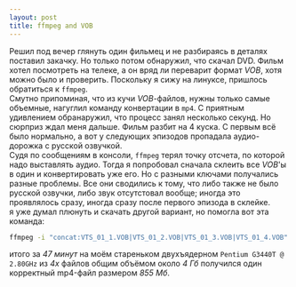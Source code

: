 ```yaml
---
layout: post
title: ffmpeg and VOB 
---
```


Решил под вечер глянуть один фильмец и не разбираясь в деталях поставил закачку. Но только потом обнаружил, что скачал
DVD. Фильм хотел посмотреть на телеке, а он вряд ли переварит формат _VOB_, хотя можно было и проверить. Поскольку я
сижу на линуксе, пришлось обратиться к `ffmpeg`.  
Смутно припоминая, что из кучи _VOB_-файлов, нужны только самые объемные, нагуглил команду конвертации в `mp4`. С
приятным удивлением обранаружил, что процесс занял несколько секунд. Но сюрприз ждал меня дальше. Фильм разбит на 4 
куска. С первым всё было нормально, а вот у следующих эпизодов пропадала аудио-дорожка с русской озвучкой.  
Судя по сообщениям в консоли, `ffmpeg` терял точку отсчета, по которой надо выставлять аудио. Тогда я попробовал 
сначала склеить все _VOB_'ы в один и конвертировать уже его. Но с разными ключами получались разные проблемы. Все они
сводились к тому, что либо также не было русской озвучки, либо звук отсутстовал вообще; иногда это проявлялось 
сразу, иногда сразу после первого эпизода в склейке.  
я уже думал плюнуть и скачать другой вариант, но помогла вот эта команда:
```bash
ffmpeg -i "concat:VTS_01_1.VOB|VTS_01_2.VOB|VTS_01_3.VOB|VTS_01_4.VOB" -b:v 1500k -r 30 -vcodec h264 -strict -2 -acodec aac -ar 44100 -f mp4 convert.mp4
```

итого за _47 минут_ на моём стареньком двухъядерном `Pentium G3440T @ 2.80GHz` из _4х_ файлов общим объёмом около _4 Гб_ получился один корректный mp4-файл размером _855 Мб_.
